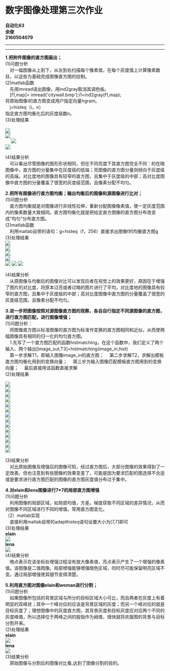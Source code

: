 # 数字图像处理第三次作业 
**自动化63  
余俊  
2160504079**  
***   
*** 
**1.把附件图像的直方图画出；**   
(1)问题分析  
&emsp;对一幅图像从上到下，从左到右扫描每个像素值，在每个灰度值上计算像素数目，以这些为基础完成图像直方图的绘制。  
(2)matlab函数  
&emsp;先用imread读出图像，用ind2gray取消其调色板。  
&emsp;[f1,map]= imread('citywall.bmp');i1=ind2gray(f1,map);  
将原始图像i的直方图变成用户指定向量hgram。  
&emsp;j=histeq（i，n）  
指定直方图均衡化后的灰度级数n。   
(3)处理结果   
&emsp;  
![](https://raw.githubusercontent.com/Yujun1212/hw3/master/3.1.1.bmp)  
![](https://raw.githubusercontent.com/Yujun1212/hw3/master/3.1.2.bmp)  
&emsp;
![](https://raw.githubusercontent.com/Yujun1212/hw3/master/3.1.3.bmp)  
![](https://raw.githubusercontent.com/Yujun1212/hw3/master/3.1.4.bmp)  
 
(4)结果分析  
&emsp;可以看出尽管图像的图形形状相同，但在不同亮度下其直方图完全不同：的在暗图像中，直方图的分量集中在灰度级的低端；亮图像的直方图分量则倾向于灰度级的高端。对比度地的图像具有较窄的直方图，且集中于灰度级的中部；高对比度图像中直方图的分量覆盖了很宽的灰度级范围，且像素分配不均匀。  

**2.把所有图像进行直方图均衡；输出均衡后的图像和源图像进行比对；**  
(1)问题分析  
&emsp;直方图均衡就是对图像进行非线性拉伸，重新分配图像像素值，使一定灰度范围内的像素数量大致相同。直方图均衡化就是把给定直方图像的直方图分布改变成“均匀”分布直方图。  
(2)matlab函数  
&emsp;利用matlab自带的语句：g=histeq（f，256）直接求出图像f的均衡直方图g  
(3)处理结果  
![](https://raw.githubusercontent.com/Yujun1212/hw3/master/3.2.1.bmp)  
![](https://raw.githubusercontent.com/Yujun1212/hw3/master/3.2.2.bmp)  
![](https://raw.githubusercontent.com/Yujun1212/hw3/master/3.2.3.bmp)  
![](https://raw.githubusercontent.com/Yujun1212/hw3/master/3.2.4.bmp)  
![](https://raw.githubusercontent.com/Yujun1212/hw3/master/3.2.5.bmp)
![](https://raw.githubusercontent.com/Yujun1212/hw3/master/3.2.6.bmp)
![](https://raw.githubusercontent.com/Yujun1212/hw3/master/3.2.7.bmp)


(4)结果分析  
&emsp;从原图像与均衡后的图像对比可以发现后者在视觉上的效果更好，原因在于增强了图片的对比度，将原本过亮或者过暗的图片进行了平均，对比度地的图像具有较窄的直方图，且集中于灰度级的中部；高对比度图像中直方图的分量覆盖了很宽的灰度级范围，且像素分配不均匀。  

**3.进一步把图像按照对源图像直方图的观察，各自自行指定不同源图像的直方图，进行直方图匹配，进行图像增强；**   
(1)问题分析：   
 &emsp;将图像直方图以标准图像的直方图为标准作变换的直方图相同和近似，从而使两幅图像具有相同的归一化的均匀直方图。    
&emsp;1.先写了一个直方图匹配的函数histmatching，在这个函数中，我们定义了两个输入、两个输出[image_out,T3]=histmatching(image_in,hist)  
&emsp;第一步求解T1，即输入图像image_in的直方图；
&emsp;第二步求解T2，求解出模板直方图均衡化用到的变换向量；
&emsp;第三步为输入图像匹配模板直方图用到的变换向量；
&emsp;最后直接用该函数直接求解  
(2)处理结果  
          
![](https://raw.githubusercontent.com/Yujun1212/hw3/master/3.3.1.bmp)    
![](https://raw.githubusercontent.com/Yujun1212/hw3/master/3.3.2.bmp)   
![](https://raw.githubusercontent.com/Yujun1212/hw3/master/3.3.3.bmp)  
![](https://raw.githubusercontent.com/Yujun1212/hw3/master/3.3.4.bmp)    
![](https://raw.githubusercontent.com/Yujun1212/hw3/master/3.3.5.bmp)  
![](https://raw.githubusercontent.com/Yujun1212/hw3/master/3.3.6.bmp)  
![](https://raw.githubusercontent.com/Yujun1212/hw3/master/3.3.7.bmp)  
![](https://raw.githubusercontent.com/Yujun1212/hw3/master/3.3.8.bmp)  
![](https://raw.githubusercontent.com/Yujun1212/hw3/master/3.3.9.bmp)  
![](https://raw.githubusercontent.com/Yujun1212/hw3/master/3.3.10.bmp)  
![](https://raw.githubusercontent.com/Yujun1212/hw3/master/3.3.11.bmp)  
![](https://raw.githubusercontent.com/Yujun1212/hw3/master/3.3.12.bmp)  
![](https://raw.githubusercontent.com/Yujun1212/hw3/master/3.3.13.bmp)  
![](https://raw.githubusercontent.com/Yujun1212/hw3/master/3.3.14.bmp)  
 
(3)结果分析  
&emsp;对比原始图像及增强后的图像可知，经过直方图后，大部分图像的效果得到了一定改善。但也注意到有些图像的效果变差了，可能是因为要求匹配的图选择不合适或是要求进行直方图匹配的图像的直方图灰度值分布过于集中。  
  
**4.对elain和lena图像进行7*7的局部直方图增强**  
(1)问题分析  
 &emsp;利用图像的局部区域，如局部均值，方差。梯度获取不同区域的差异情况，从而对图像不同区域进行不同的增值。常用直方图变化。  
（2）matlab实现  
&emsp;直接利用matlab自带的adapthisteq语句设置大小为[7,7]即可  
(3)处理结果  
**elain**  
![](https://raw.githubusercontent.com/Yujun1212/hw3/master/3.4.1.bmp)   
**lena**  
![](https://raw.githubusercontent.com/Yujun1212/hw3/master/3.4.2.bmp)   
(4)结果分析  
&emsp;暗点表示在该坐标处增强过程没有放大像素值，亮点表示产生了一个增强的像素值。该图像是二值图像。局部增强能够增强暗色区域，同时尽可能保留明亮区域不变。通过局部增强使其细节变得清楚。  
  
**5.利用直方图对图像elain和woman进行分割；**  
(1)问题分析  
&emsp;如果图像所包括的背景区域与所分的目标区域大小可比，而且两者在灰度上有着明显的双峰状；其中一个峰对应的应该是背景区域的灰度；而另一个峰对应的就是目标灰度了；理想图像中的灰度直方图，其背景灰度和目标灰度应对应两个不同的灰度峰值，所以选择位于两峰之间的股指作为阙值，很快就将衣服图的背景与目标分割开来。  
(2)处理结果  
**elain**  
![](https://raw.githubusercontent.com/Yujun1212/hw3/master/3.5.1.bmp)  
**lena**  
![](https://raw.githubusercontent.com/Yujun1212/hw3/master/3.5.2.bmp)  
(3)结果分析  
 &emsp;原始图像与分割后的图像对比看,达到了图像分割的目的。
 
 












  
     